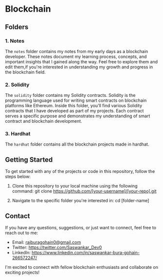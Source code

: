 # Blockchain 

## Folders

### 1. Notes

The `notes` folder contains my notes from my early days as a blockchain developer. These notes document my learning process, concepts, and important insights that I gained along the way. Feel free to explore them and edit them,if you're interested in understanding my growth and progress in the blockchain field.

### 2. Solidity

The `solidity` folder contains my Solidity contracts. Solidity is the programming language used for writing smart contracts on blockchain platforms like Ethereum. Inside this folder, you'll find various Solidity contracts that I have developed as part of my projects. Each contract serves a specific purpose and demonstrates my understanding of smart contract and blockchain development.

### 3. Hardhat

The `hardhat` folder contains all the blockchain projects made in hardhat. 

## Getting Started

To get started with any of the projects or code in this repository, follow the steps below:

1. Clone this repository to your local machine using the following command:
      git clone https://github.com/[your-username]/[your-repo].git

2. Navigate to the specific folder you're interested in:
      cd [folder-name]
      
      
## Contact

If you have any questions, suggestions, or just want to connect, feel free to reach out to me:

- Email: rajburagohain0@gmail.com
- Twitter: https://twitter.com/Saswankar_Dev0
- LinkedIn: https://www.linkedin.com/in/saswankar-bura-gohain-266572247/

I'm excited to connect with fellow blockchain enthusiasts and collaborate on exciting projects!

